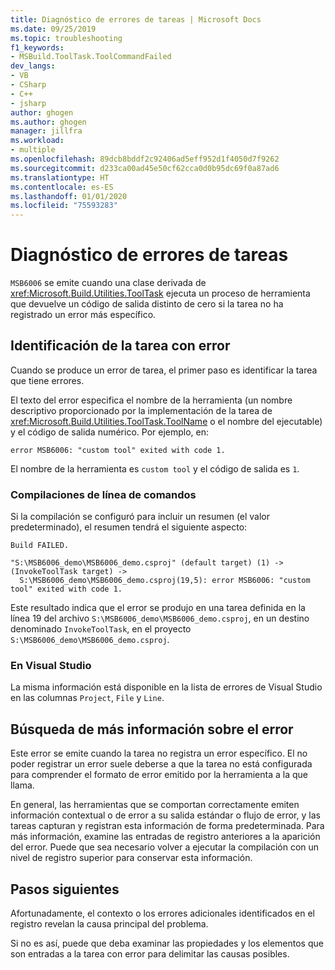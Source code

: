 ```yaml
---
title: Diagnóstico de errores de tareas | Microsoft Docs
ms.date: 09/25/2019
ms.topic: troubleshooting
f1_keywords:
- MSBuild.ToolTask.ToolCommandFailed
dev_langs:
- VB
- CSharp
- C++
- jsharp
author: ghogen
ms.author: ghogen
manager: jillfra
ms.workload:
- multiple
ms.openlocfilehash: 89dcb8bddf2c92406ad5eff952d1f4050d7f9262
ms.sourcegitcommit: d233ca00ad45e50cf62cca0d0b95dc69f0a87ad6
ms.translationtype: HT
ms.contentlocale: es-ES
ms.lasthandoff: 01/01/2020
ms.locfileid: "75593283"
---
```

# <a name="diagnosing-task-failures"></a>Diagnóstico de errores de tareas

`MSB6006` se emite cuando una clase derivada de <xref:Microsoft.Build.Utilities.ToolTask> ejecuta un proceso de herramienta que devuelve un código de salida distinto de cero si la tarea no ha registrado un error más específico.

## <a name="identifying-the-failing-task"></a>Identificación de la tarea con error

Cuando se produce un error de tarea, el primer paso es identificar la tarea que tiene errores.

El texto del error especifica el nombre de la herramienta (un nombre descriptivo proporcionado por la implementación de la tarea de <xref:Microsoft.Build.Utilities.ToolTask.ToolName> o el nombre del ejecutable) y el código de salida numérico. Por ejemplo, en:

```text
error MSB6006: "custom tool" exited with code 1.
```

El nombre de la herramienta es `custom tool` y el código de salida es `1`.

### <a name="command-line-builds"></a>Compilaciones de línea de comandos

Si la compilación se configuró para incluir un resumen (el valor predeterminado), el resumen tendrá el siguiente aspecto:

```text
Build FAILED.

"S:\MSB6006_demo\MSB6006_demo.csproj" (default target) (1) ->
(InvokeToolTask target) ->
  S:\MSB6006_demo\MSB6006_demo.csproj(19,5): error MSB6006: "custom tool" exited with code 1.
```

Este resultado indica que el error se produjo en una tarea definida en la línea 19 del archivo `S:\MSB6006_demo\MSB6006_demo.csproj`, en un destino denominado `InvokeToolTask`, en el proyecto `S:\MSB6006_demo\MSB6006_demo.csproj`.

### <a name="in-visual-studio"></a>En Visual Studio

La misma información está disponible en la lista de errores de Visual Studio en las columnas `Project`, `File` y `Line`.

## <a name="finding-more-failure-information"></a>Búsqueda de más información sobre el error

Este error se emite cuando la tarea no registra un error específico. El no poder registrar un error suele deberse a que la tarea no está configurada para comprender el formato de error emitido por la herramienta a la que llama.

En general, las herramientas que se comportan correctamente emiten información contextual o de error a su salida estándar o flujo de error, y las tareas capturan y registran esta información de forma predeterminada. Para más información, examine las entradas de registro anteriores a la aparición del error. Puede que sea necesario volver a ejecutar la compilación con un nivel de registro superior para conservar esta información.

## <a name="next-steps"></a>Pasos siguientes

Afortunadamente, el contexto o los errores adicionales identificados en el registro revelan la causa principal del problema.

Si no es así, puede que deba examinar las propiedades y los elementos que son entradas a la tarea con error para delimitar las causas posibles.
